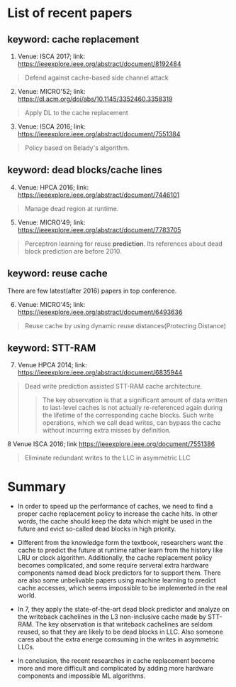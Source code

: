 # List of recent papers

## keyword: cache replacement

1. Venue: ISCA 2017; link: https://ieeexplore.ieee.org/abstract/document/8192484
> Defend against cache-based side channel attack
2. Venue: MICRO'52; link: https://dl.acm.org/doi/abs/10.1145/3352460.3358319
> Apply DL to the cache replacement
3. Venue: ISCA 2016; link: https://ieeexplore.ieee.org/abstract/document/7551384
> Policy based on Belady's algorithm.

## keyword: dead blocks/cache lines
4. Venue: HPCA 2016; link: https://ieeexplore.ieee.org/abstract/document/7446101
> Manage dead region at runtime.
5. Venue: MICRO'49; link: https://ieeexplore.ieee.org/abstract/document/7783705
> Perceptron learning for reuse **prediction**. Its references about dead block prediction are before 2010. 

## keyword: reuse cache
There are few latest(after 2016) papers in top conference.

6. Venue: MICRO'45; link: https://ieeexplore.ieee.org/abstract/document/6493636
> Reuse cache by using dynamic reuse distances(Protecting Distance)

## keyword: STT-RAM
7. Venue HPCA 2014; link: https://ieeexplore.ieee.org/abstract/document/6835944
> Dead write prediction assisted STT-RAM cache architecture.
>> The key observation is that a significant amount of data written to last-level caches is not actually re-referenced again during the lifetime of the corresponding cache blocks. Such write operations, which we call dead writes, can bypass the cache without incurring extra misses by definition.

8 Venue ISCA 2016; link https://ieeexplore.ieee.org/document/7551386
> Eliminate redundant writes to the LLC in asymmetric LLC

# Summary

- In order to speed up the performance of caches, we need to find a proper cache replacement policy to increase the cache hits. In other words, the cache should keep the data which might be used in the future and evict so-called dead blocks in high priority. 

- Different from the knowledge form the textbook, researchers want the cache to predict the future at runtime rather learn from the history like LRU or clock algorithm. 
Additionally, the cache replacement policy becomes complicated, and some require serveral extra hardware components named dead block predictors for to support them. 
There are also some unbelivable papers using machine learning to predict cache accesses, which seems impossible to be implemented in the real world.

- In 7, they apply the state-of-the-art dead block predictor and analyze on the writeback cachelines in the L3 non-inclusive cache made by STT-RAM. The  key observation is that writeback cachelines are seldom reused, so that they are likely to be dead blocks in LLC. Also someone cares about the extra energe comsuming in the writes in asymmetric LLCs.

- In conclusion, the recent researches in cache replacement become more and more difficult and complicated by adding more hardware components and impossible ML algorithms.  
